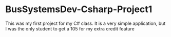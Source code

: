 # BusSystemsDev-Csharp-Project1
This was my first project for my C# class. It is a very simple application, but I was the only student to get a 105 for my extra credit feature
